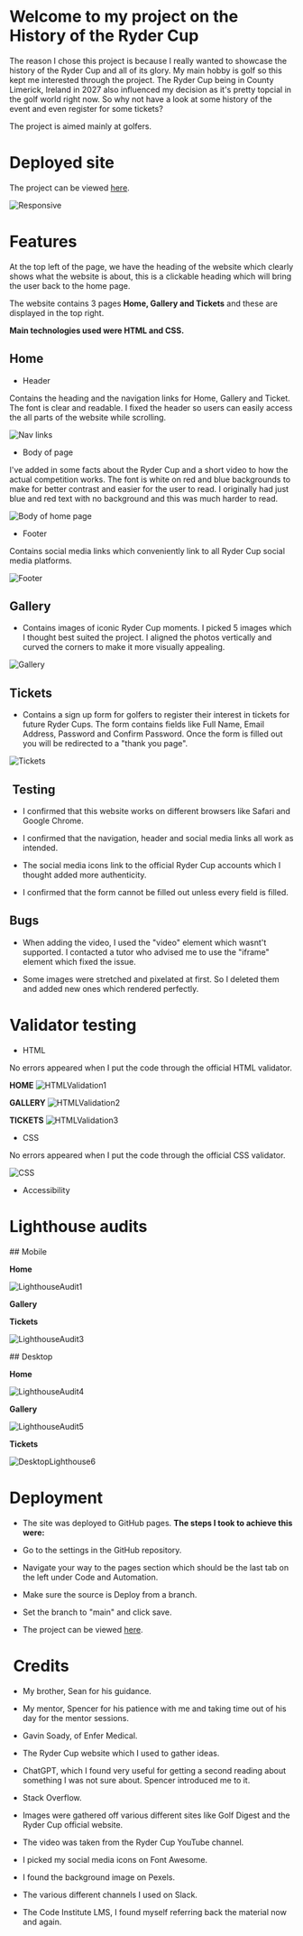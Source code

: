 # Welcome to my project on the History of the Ryder Cup

The reason I chose this project is because I really wanted to showcase the history of the Ryder Cup and all of its glory. My main hobby is golf so this kept me interested through the project. The Ryder Cup being in County Limerick, Ireland in 2027 also influenced my decision as it's pretty topcial in the golf world right now. So why not have a look at some history of the event and even register for some tickets?

The project is aimed mainly at golfers.

# Deployed site

The project can be viewed [here](https://drennan98.github.io/History-of-the-Ryder-Cup/).

![Responsive](assets/images/responsivescreenshot.png)

# Features

At the top left of the page, we have the heading of the website which clearly shows what the website is about, this is a clickable heading which will bring the user back to the home page.

The website contains 3 pages **Home, Gallery and Tickets** and these are displayed in the top right.

**Main technologies used were HTML and CSS.**

## Home

- Header

Contains the heading and the navigation links for Home, Gallery and Ticket. The font is clear and readable. I fixed the header so users can easily access the all parts of the website while scrolling.

![Nav links](assets/images/screenshot1navlinks.png)

- Body of page

I've added in some facts about the Ryder Cup and a short video to how the actual competition works. The font is white on red and blue backgrounds to make for better contrast and easier for the user to read. I originally had just blue and red text with no background and this was much harder to read.

![Body of home page](assets/images/updatedsbodyscreenshot.png)

- Footer

Contains social media links which conveniently link to all Ryder Cup social media platforms.

![Footer](assets/images/screenshot3footer.png)

## Gallery

- Contains images of iconic Ryder Cup moments. I picked 5 images which I thought best suited the project.
  I aligned the photos vertically and curved the corners to make it more visually appealing.

![Gallery](assets/images/screenshot4gallery.png)

## Tickets

- Contains a sign up form for golfers to register their interest in tickets for future Ryder Cups. The form contains fields like Full Name, Email Address, Password and Confirm Password. Once the form is filled out you will be redirected to a "thank you page".

![Tickets](assets/images/screenshot5tickets.png)

##  Testing

- I confirmed that this website works on different browsers like Safari and Google Chrome.

- I confirmed that the navigation, header and social media links all work as intended.

- The social media icons link to the official Ryder Cup accounts which I thought added more authenticity.

- I confirmed that the form cannot be filled out unless every field is filled.

## Bugs

- When adding the video, I used the "video" element which wasnt't supported. I contacted a tutor who advised me to use the "iframe" element which fixed the issue.

- Some images were stretched and pixelated at first. So I deleted them and added new ones which rendered perfectly.

# Validator testing

- HTML

No errors appeared when I put the code through the official HTML validator.

**HOME**
![HTMLValidation1](assets/images/screenshot7htmlvalidation.png)

**GALLERY**
![HTMLValidation2](assets/images/screenshot8galleryhtmlvalidation.png)

**TICKETS**
![HTMLValidation3](assets/images/screenshot9ticketshtmlvalidation.png)

- CSS

No errors appeared when I put the code through the official CSS validator.

![CSS](assets/images/screenshot6cssvalidation.png)

- Accessibility

# Lighthouse audits

## Mobile 

**Home** 

![LighthouseAudit1](assets/images/mobilelighthouse1.png)

**Gallery** 

**Tickets** 

![LighthouseAudit3](assets/images/mobilelighthouse3.png)

## Desktop 

**Home** 

![LighthouseAudit4](assets/images/desktoplighthouse1.png)

**Gallery** 

![LighthouseAudit5](assets/images/desktoplighthouse2.png)

**Tickets** 

![DesktopLighthouse6](assets/images/desktoplighthouse3.png)

# Deployment

- The site was deployed to GitHub pages. **The steps I took to achieve this were:**

- Go to the settings in the GitHub repository.

- Navigate your way to the pages section which should be the last tab on the left under Code and Automation.

- Make sure the source is Deploy from a branch.

- Set the branch to "main" and click save.

- The project can be viewed [here](https://drennan98.github.io/History-of-the-Ryder-Cup/).

#  Credits

- My brother, Sean for his guidance.

- My mentor, Spencer for his patience with me and taking time out of his day for the mentor sessions.

- Gavin Soady, of Enfer Medical.

- The Ryder Cup website which I used to gather ideas.

- ChatGPT, which I found very useful for getting a second reading about something I was not sure about. Spencer introduced me to it.

- Stack Overflow.

- Images were gathered off various different sites like Golf Digest and the Ryder Cup official website.

- The video was taken from the Ryder Cup YouTube channel.

- I picked my social media icons on Font Awesome.

- I found the background image on Pexels.

- The various different channels I used on Slack. 

- The Code Institute LMS, I found myself referring back the material now and again. 
